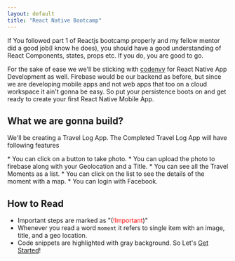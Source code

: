 ```yaml
---
layout: default
title: "React Native Bootcamp"
---
```


<p class="lead">If You followed part 1 of Reactjs bootcamp properly and my fellow mentor did a good job(I know he does), you should have a good understanding of React Components, states, props etc. If you do, you are good to go.</p>

<p class="lead"> For the sake of ease we we'll be sticking with <a href="http://codenvy.io/dashboard/">codenvy</a> for React Native App Development as well. Firebase would be our backend as before, but since we are developing mobile apps and not web apps that too on a cloud workspace it ain't gonna be easy. So put your persistence boots on and get ready to create your first React Native Mobile App.</p>  

What we are gonna build?
---------
<p class="lead">We'll be creating a Travel Log App. The Completed Travel Log App will have following features </p> 
* You can click on a button to take photo.
* You can upload the photo to firebase along with your Geolocation and a Title.
* You can see all the Travel Moments as a list.
* You can click on the list to see the details of the moment with a map.
* You can login with Facebook.

How to Read
---------
* Important steps are marked as "(<span style="color:red">!Important</span>)"
* Whenever you read a word `moment` it refers to single item with an image, title, and a geo location. 
* Code snippets are highlighted with gray background.
So Let's [Get Started](part1/getting-started.html)!
